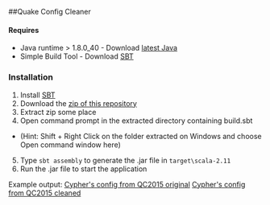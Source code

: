 ##Quake Config Cleaner

#### Requires
- Java runtime > 1.8.0_40 - Download [latest Java]
- Simple Build Tool - Download [SBT]

### Installation
1. Install [SBT]
2. Download the [zip of this repository]
3. Extract zip some place
4. Open command prompt in the extracted directory containing build.sbt
* (Hint: Shift + Right Click on the folder extracted on Windows and choose Open command window here)
5. Type `sbt assembly` to generate the .jar file in `target\scala-2.11`
6. Run the .jar file to start the application

Example output:
[Cypher's config from QC2015 original]
[Cypher's config from QC2015 cleaned]

[latest Java]: https://java.com/en/download/
[SBT]: http://www.scala-sbt.org/
[zip of this repository]: https://github.com/snappas/ScalaConfigCleaner/archive/master.zip
[Cypher's config from QC2015 original]: http://pastebin.com/Yzd4p3SS
[Cypher's config from QC2015 cleaned]: http://pastebin.com/iGC6Q3Sm